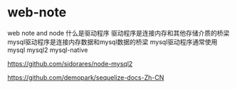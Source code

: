 # web-note
web note and node
什么是驱动程序
	驱动程序是连接内存和其他存储介质的桥梁
	mysql驱动程序是连接内存数据和mysql数据的桥梁
	mysql驱动程序通常使用
		mysql
		mysql2
			mysql-native


https://github.com/sidorares/node-mysql2

https://github.com/demopark/sequelize-docs-Zh-CN